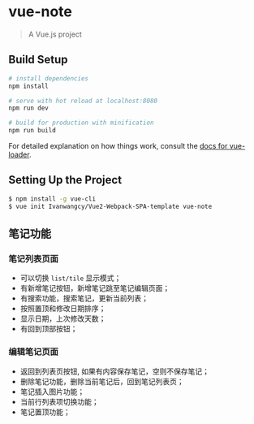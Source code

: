 # vue-note

> A Vue.js project

## Build Setup

``` bash
# install dependencies
npm install

# serve with hot reload at localhost:8080
npm run dev

# build for production with minification
npm run build
```

For detailed explanation on how things work, consult the [docs for vue-loader](http://vuejs.github.io/vue-loader).

## Setting Up the Project
```sh
$ npm install -g vue-cli
$ vue init Ivanwangcy/Vue2-Webpack-SPA-template vue-note
```
## 笔记功能
### 笔记列表页面
- 可以切换 `list/tile` 显示模式；
- 有新增笔记按钮，新增笔记跳至笔记编辑页面；
- 有搜索功能，搜索笔记，更新当前列表；
- 按照置顶和修改日期排序；
- 显示日期，上次修改天数；
- 有回到顶部按钮；
### 编辑笔记页面
- 返回到列表页按钮, 如果有内容保存笔记，空则不保存笔记；
- 删除笔记功能，删除当前笔记后，回到笔记列表页；
- 笔记插入图片功能；
- 当前行列表项切换功能；
- 笔记置顶功能；
